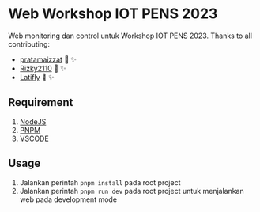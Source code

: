 # Web Workshop IOT PENS 2023

Web monitoring dan control untuk Workshop IOT PENS 2023. Thanks to all contributing:

- [pratamaizzat](https://github.com/pratamaizzat) :star2: :sparkles:
- [Rizky2110](https://github.com/Rizky2110) :star2: :sparkles:
- [Latifly](https://github.com/Latifly) :star2: :sparkles:


## Requirement

1. [NodeJS](https://nodejs.org/en/)
1. [PNPM](https://pnpm.io/installation)
1. [VSCODE](https://code.visualstudio.com/)


## Usage

1. Jalankan perintah `pnpm install` pada root project
1. Jalankan perintah `pnpm run dev` pada root project untuk menjalankan web pada development mode